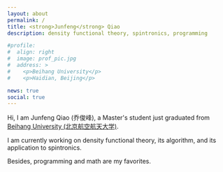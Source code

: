 ```yaml
---
layout: about
permalink: /
title: <strong>Junfeng</strong> Qiao
description: density functional theory, spintronics, programming

#profile:
#  align: right
#  image: prof_pic.jpg
#  address: >
#    <p>Beihang University</p>
#    <p>Haidian, Beijing</p>

news: true
social: true
---
```


Hi, I am Junfeng Qiao (乔俊峰), a Master's student just graduated from <a href="https://www.buaa.edu.cn">Beihang University (北京航空航天大学)</a>.

I am currently working on density functional theory, its algorithm, and its application to spintronics. 

Besides, programming and math are my favorites. 
